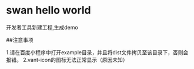 # swan hello world 

开发者工具新建工程,生成demo



##注意事项

1.请在百度小程序中打开example目录，并且将dist文件拷贝至该目录下，否则会报错。
2.vant-icon的图标无法正常显示（原因未知）
